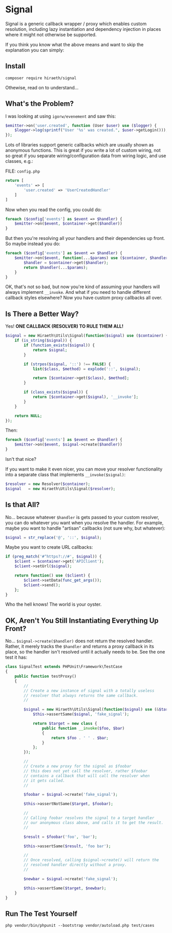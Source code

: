 # Signal

Signal is a generic callback wrapper / proxy which enables custom resolution, including lazy instantiation and dependency injection in places where it might not otherwise be supported.

If you think you know what the above means and want to skip the explanation you can simply:

## Install

```
composer require hiraeth/signal
```

Othewise, read on to understand...

## What's the Problem?

I was looking at using `igorw/evenement` and saw this:

```php
$emitter->on('user.created', function (User $user) use ($logger) {
    $logger->log(sprintf("User '%s' was created.", $user->getLogin()));
});
```

Lots of libraries support generic callbacks which are usually shown as anonymous functions.  This is great if you write a lot of custom wiring, not so great if you separate wiring/configuration data from wiring logic, and use classes, e.g.:

FILE: `config.php`
```php
return [
	'events' => [
		'user.created' => 'UserCreatedHandler'
	]
]
```

Now when you read the config, you could do:

```php
foreach ($config['events'] as $event => $handler) {
	$emitter->on($event, $container->get($handler))
}
```

But then you're resolving all your handlers and their dependencies up front.  So maybe instead you do:

```php
foreach ($config['events'] as $event => $handler) {
	$emitter->on($event, function(...$params) use ($container, $handler) {
		$handler = $container->get($handler);
		return $handler(...$params);
	}
}
```

OK, that's not so bad, but now you're kind of assuming your handlers will always implement `__invoke`.  And what if you need to handle different callback styles elsewhere?  Now you have custom proxy callbacks all over.

## Is There a Better Way?

Yes!  **ONE CALLBACK (RESOLVER) TO RULE THEM ALL!**

```php
$signal = new Hiraeth\Utils\Signal(function($signal) use ($container) {
	if (is_string($signal)) {
		if (function_exists($signal)) {
			return $signal;
		}

		if (strpos($signal, '::') !== FALSE) {
			list($class, $method) = explode('::', $signal);

			return [$container->get($class), $method];
		}

		if (class_exists($signal)) {
			return [$container->get($signal), '__invoke'];
		}
	}

	return NULL;
});
```

Then:

```php
foreach ($config['events'] as $event => $handler) {
	$emitter->on($event, $signal->create($handler))
}
```

Isn't that nice?

If you want to make it even nicer, you can move your resolver functionality into a separate class that implements `__invoke($signal)`:

```php
$resolver = new Resolver($container);
$signal   = new Hiraeth\Utils\Signal($resolver);
```

## Is that All?

No... because whatever `$handler` is gets passed to your custom resolver, you can do whatever you want when you resolve the handler.  For example, maybe you want to handle "artisan" callbacks (not sure why, but whatever):

```php
$signal = str_replace('@', '::', $signal);
```

Maybe you want to create URL callbacks:

```php
if (preg_match('#^https?://#', $signal)) {
	$client = $container->get('APIClient');
	$client->setUrl($signal);

	return function() use ($client) {
		$client->setData(func_get_args());
		$client->send();
	};
}
```

Who the hell knows!  The world is your oyster.

## OK, Aren't You Still Instantiating Everything Up Front?

No... `$signal->create($handler)` does not return the resolved handler.  Rather, it merely tracks the `$handler` and returns a proxy callback in its place, so the handler isn't resolved until it actually needs to be.  See the one test it has:

```php
class SignalTest extends PHPUnit\Framework\TestCase
{
	public function testProxy()
	{
		//
		// Create a new instance of signal with a totally useless
		// resolver that always returns the same callback.
		//

		$signal = new Hiraeth\Utils\Signal(function($signal) use (&$target) {
			$this->assertSame($signal, 'fake_signal');

			return $target = new class {
				public function __invoke($foo, $bar)
				{
					return $foo . ' ' . $bar;
				}
			};
		});

		//
		// Create a new proxy for the signal as $foobar
		// this does not yet call the resolver, rather $foobar
		// contains a callback that will call the resolver when
		// it gets called.
		//

		$foobar = $signal->create('fake_signal');

		$this->assertNotSame($target, $foobar);

		//
		// Calling foobar resolves the signal to a target handler
		// our anonymous class above, and calls it to get the result.
		//

		$result = $foobar('foo', 'bar');

		$this->assertSame($result, 'foo bar');

		//
		// Once resolved, calling $signal->create() will return the
		// resolved handler directly without a proxy.
		//

		$newbar = $signal->create('fake_signal');

		$this->assertSame($target, $newbar);
	}
}
```

## Run The Test Yourself

```
php vendor/bin/phpunit --bootstrap vendor/autoload.php test/cases
```
